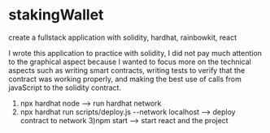 # stakingWallet
create a fullstack application with solidity, hardhat, rainbowkit, react

I wrote this application to practice with solidity, I did not pay much attention to the graphical aspect because I wanted to focus more on the technical aspects such as writing smart contracts, writing tests to verify that the contract was working properly, and making the best use of calls from javaScript to the solidity contract.

1) npx hardhat node --> run hardhat network
2) npx hardhat run scripts/deploy.js --network localhost --> deploy contract to network
3)npm start --> start react and the project
